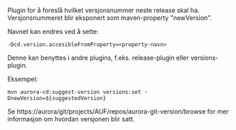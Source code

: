 Plugin for å foreslå hvilket versjonsnummer neste release skal ha. Versjonsnummeret blir eksponert som maven-property "newVersion". 

Navnet kan endres ved å sette:

    -Dcd.version.accesibleFromProperty=<property-navn> 

Denne kan benyttes i andre plugins, f.eks. release-plugin eller versions-plugin.

Eksempel:

	mvn aurora-cd:suggest-version versions:set -DnewVersion=${suggestedVersion}

Se https://aurora/git/projects/AUF/repos/aurora-git-version/browse for mer informasjon om hvordan versjonen blir satt.